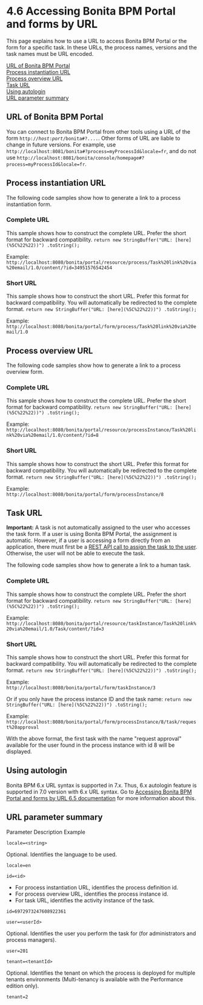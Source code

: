 # 4.6 Accessing Bonita BPM Portal and forms by URL

This page explains how to use a URL to access Bonita BPM Portal or the form for a specific task. In these URLs, the process names, versions and the task names must be URL encoded.

[URL of Bonita BPM Portal](#portal_url)  
[Process instantiation URL](#process_url)  
[Process overview URL](#process_overview_url)  
[Task URL](#task_url)  
[Using autologin](#autologin)  
[URL parameter summary](#parameters)

## URL of Bonita BPM Portal

You can connect to Bonita BPM Portal from other tools using a URL of the form
`http://`_`host`_`:`_`port`_`/bonita#?....`. Other forms of URL are liable to change in future versions.
For example, use `http://localhost:8081/bonita#?process=myProcessId&locale=fr`, and do not use
`http://localhost:8081/bonita/console/homepage#?process=myProcessId&locale=fr`.

## Process instantiation URL

The following code samples show how to generate a link to a process instantiation form.

### Complete URL

This sample shows how to construct the complete URL. Prefer the short format for backward compatibility.
`
return new StringBuffer("URL: [here](%5C%22%22))")
    .toString();
`

Example:  
`http://localhost:8080/bonita/portal/resource/process/Task%20link%20via%20email/1.0/content/?id=34951576542454`

### Short URL

This sample shows how to construct the short URL. Prefer this format for backward compatibility. You will automatically be redirected to the complete format.
`
return new StringBuffer("URL: [here](%5C%22%22))")
    .toString();
`

Example:  
`http://localhost:8080/bonita/portal/form/process/Task%20link%20via%20email/1.0`

## Process overview URL

The following code samples show how to generate a link to a process overview form.

### Complete URL

This sample shows how to construct the complete URL. Prefer the short format for backward compatibility.
`
return new StringBuffer("URL: [here](%5C%22%22))")
    .toString();
`

Example:  
`http://localhost:8080/bonita/portal/resource/processInstance/Task%20link%20via%20email/1.0/content/?id=8`

### Short URL

This sample shows how to construct the short URL. Prefer this format for backward compatibility. You will automatically be redirected to the complete format.
`
return new StringBuffer("URL: [here](%5C%22%22))")
    .toString();
`

Example:  
`http://localhost:8080/bonita/portal/form/processInstance/8`

## Task URL

**Important:** A task is not automatically assigned to the user who accesses the task form.
If a user is using Bonita BPM Portal, the assignment is automatic. However, if a user is accessing a form directly from an application, there must first be a [REST API call to assign the task to the user](/bpm-api.html#humantask).
Otherwise, the user will not be able to execute the task.

The following code samples show how to generate a link to a human task.

### Complete URL

This sample shows how to construct the complete URL. Prefer the short format for backward compatibility.
`
return new StringBuffer("URL: [here](%5C%22%22))")
    .toString();
`

Example:  
`http://localhost:8080/bonita/portal/resource/taskInstance/Task%20link%20via%20email/1.0/Task/content/?id=3`

### Short URL

This sample shows how to construct the short URL. Prefer this format for backward compatibility. You will automatically be redirected to the complete format.
`
return new StringBuffer("URL: [here](%5C%22%22))")
    .toString();
`

Example:  
`http://localhost:8080/bonita/portal/form/taskInstance/3`

Or if you only have the process instance ID and the task name:
`
return new StringBuffer("URL: [here](%5C%22%22))")
    .toString();
`

Example:  
`http://localhost:8080/bonita/portal/form/processInstance/8/task/request%20approval`

With the above format, the first task with the name "request approval" available for the user found in the process instance with id 8 will be displayed.

## Using autologin
Bonita BPM 6.x URL syntax is supported in 7.x. Thus, 6.x autologin feature is supported in 7.0 version with 6.x URL syntax.
Go to [Accessing Bonita BPM Portal and forms by URL 6.5 documentation](/bonita-bpm-portal-urls.html) for more information about this.

## URL parameter summary

Parameter
Description
Example

`locale=<string>`

Optional. Identifies the language to be used.

`locale=en` 

`id=<id>`

* For process instantiation URL, identifies the process definition id.
* For process overview URL, identifies the process instance id.
* For task URL, identifies the activity instance of the task.

`id=6972973247608922361`

`user=<userId>`

Optional. Identifies the user you perform the task for (for administrators and process managers).

`user=201` 

`tenant=<tenantId>`

Optional. Identifies the tenant on which the process is deployed for multiple tenants environments (Multi-tenancy is available with the Performance edition only).

`tenant=2`